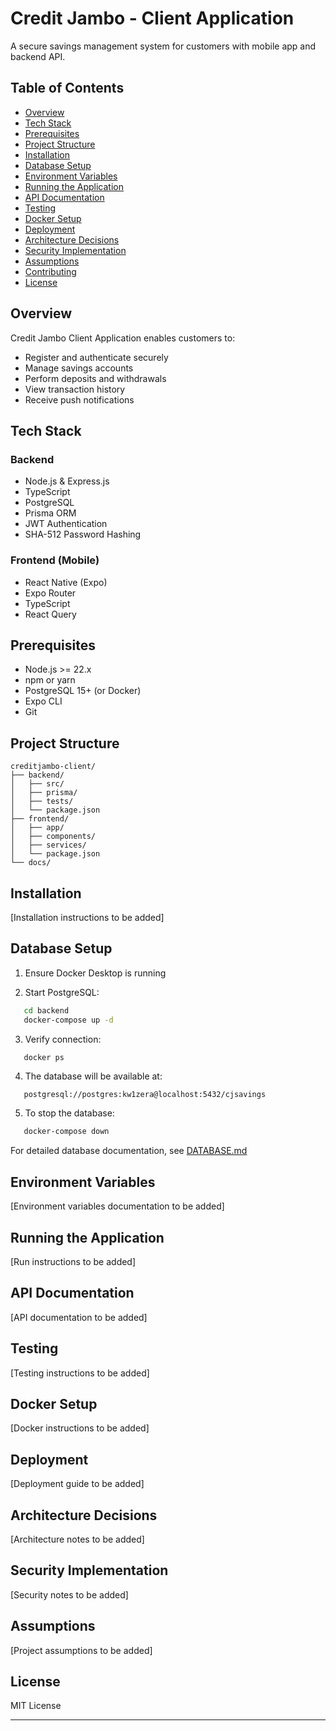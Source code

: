 # Credit Jambo - Client Application

A secure savings management system for customers with mobile app and backend API.

## Table of Contents

- [Overview](#overview)
- [Tech Stack](#tech-stack)
- [Prerequisites](#prerequisites)
- [Project Structure](#project-structure)
- [Installation](#installation)
- [Database Setup](#database-setup)
- [Environment Variables](#environment-variables)
- [Running the Application](#running-the-application)
- [API Documentation](#api-documentation)
- [Testing](#testing)
- [Docker Setup](#docker-setup)
- [Deployment](#deployment)
- [Architecture Decisions](#architecture-decisions)
- [Security Implementation](#security-implementation)
- [Assumptions](#assumptions)
- [Contributing](#contributing)
- [License](#license)

## Overview

Credit Jambo Client Application enables customers to:
- Register and authenticate securely
- Manage savings accounts
- Perform deposits and withdrawals
- View transaction history
- Receive push notifications

## Tech Stack

### Backend
- Node.js & Express.js
- TypeScript
- PostgreSQL
- Prisma ORM
- JWT Authentication
- SHA-512 Password Hashing

### Frontend (Mobile)
- React Native (Expo)
- Expo Router
- TypeScript
- React Query

## Prerequisites

- Node.js >= 22.x
- npm or yarn
- PostgreSQL 15+ (or Docker)
- Expo CLI
- Git

## Project Structure
```
creditjambo-client/
├── backend/
│   ├── src/
│   ├── prisma/
│   ├── tests/
│   └── package.json
├── frontend/
│   ├── app/
│   ├── components/
│   ├── services/
│   └── package.json
└── docs/
```

## Installation

[Installation instructions to be added]

## Database Setup

1. Ensure Docker Desktop is running

2. Start PostgreSQL:
```bash
   cd backend
   docker-compose up -d
```

3. Verify connection:
```bash
   docker ps
```

4. The database will be available at:
```
   postgresql://postgres:kw1zera@localhost:5432/cjsavings
```

5. To stop the database:
```bash
   docker-compose down
```

For detailed database documentation, see [DATABASE.md](backend/DATABASE.md)

## Environment Variables

[Environment variables documentation to be added]

## Running the Application

[Run instructions to be added]

## API Documentation

[API documentation to be added]

## Testing

[Testing instructions to be added]

## Docker Setup

[Docker instructions to be added]

## Deployment

[Deployment guide to be added]

## Architecture Decisions

[Architecture notes to be added]

## Security Implementation

[Security notes to be added]

## Assumptions

[Project assumptions to be added]

## License

MIT License

---